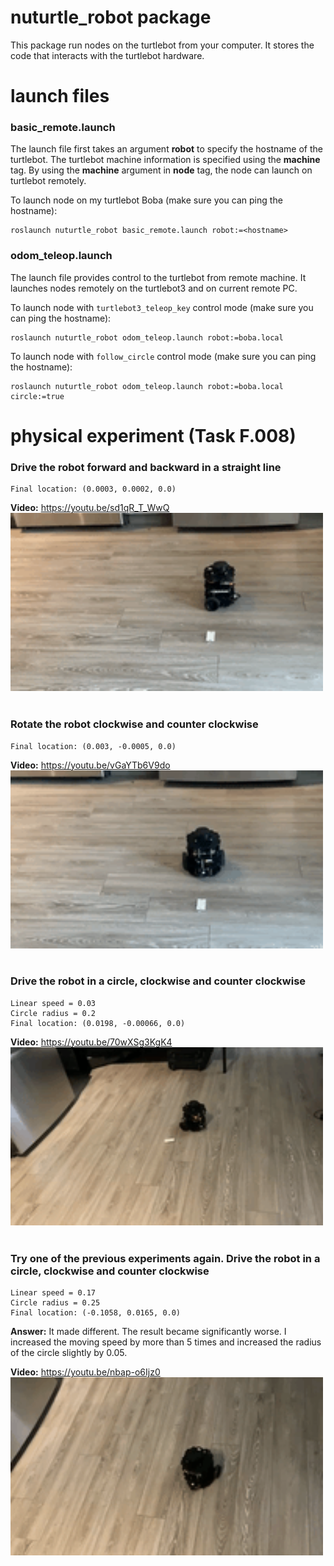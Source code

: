 # nuturtle_robot package

This package run nodes on the turtlebot from your computer. It stores the code that interacts with the turtlebot hardware.  

# launch files

### basic_remote.launch  

The launch file first takes an argument <b>robot</b> to specify the hostname of the turtlebot. The turtlebot machine information is specified using the <b>machine</b> tag. By using the <b>machine</b> argument in <b>node</b> tag, the node can launch on turtlebot remotely.  

To launch node on my turtlebot Boba (make sure you can ping the hostname):
```
roslaunch nuturtle_robot basic_remote.launch robot:=<hostname>
```

### odom_teleop.launch

The launch file provides control to the turtlebot from remote machine. It launches nodes remotely on the turtlebot3 and on current remote PC. 

To launch node with ```turtlebot3_teleop_key``` control mode (make sure you can ping the hostname):  
```
roslaunch nuturtle_robot odom_teleop.launch robot:=boba.local
```
 
To launch node with ```follow_circle``` control mode (make sure you can ping the hostname):  
```
roslaunch nuturtle_robot odom_teleop.launch robot:=boba.local circle:=true
```


# physical experiment (Task F.008)

### Drive the robot forward and backward in a straight line

```
Final location: (0.0003, 0.0002, 0.0)
```

<b>Video:</b> https://youtu.be/sd1qR_T_WwQ  
<img src="gifs/trans.gif" width="500">
<br></br>
 
### Rotate the robot clockwise and counter clockwise

```
Final location: (0.003, -0.0005, 0.0)
```

<b>Video:</b> https://youtu.be/vGaYTb6V9do  
<img src="gifs/rot.gif" width="500">
<br></br>
  
### Drive the robot in a circle, clockwise and counter clockwise

```
Linear speed = 0.03
Circle radius = 0.2
Final location: (0.0198, -0.00066, 0.0)
```

<b>Video:</b> https://youtu.be/70wXSg3KgK4  
<img src="gifs/circle_slow.gif" width="500">
<br></br>
  
### Try one of the previous experiments again. Drive the robot in a circle, clockwise and counter clockwise

```
Linear speed = 0.17
Circle radius = 0.25
Final location: (-0.1058, 0.0165, 0.0)
```

<b>Answer:</b> It made different. The result became significantly worse. I increased the moving speed by more than 5 times and increased the radius of the circle slightly by 0.05.

<b>Video:</b> https://youtu.be/nbap-o6Ijz0  
<img src="gifs/circle_fast.gif" width="500">


